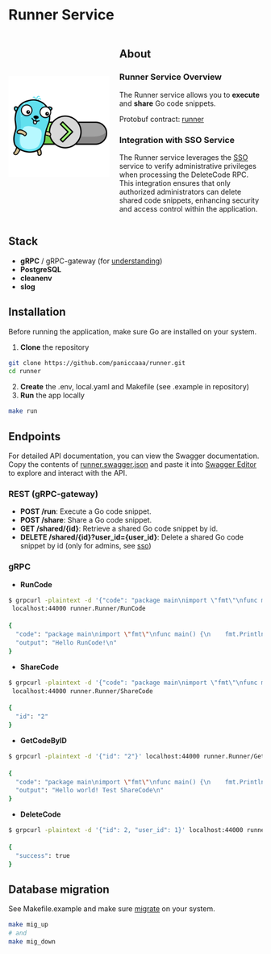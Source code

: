 <!-- <div align="center">
<h1>Runner Service</h1>
<img src="gopher.png" alt="Runner Service Logo" width="200" height="200">
</div>

## About
### Runner Service Overview
The Runner service allows you to ***execute*** and ***share*** Go code snippets.

Protobuf contract: [runner](https://github.com/paniccaaa/protos/blob/main/proto/runner/runner.proto) 

### Integration with SSO Service

The Runner service leverages the [SSO](https://github.com/paniccaaa/sso) service to verify administrative privileges when processing the DeleteCode RPC. This integration ensures that only authorized administrators can delete shared code snippets, enhancing security and access control within the application. -->
<div>
  <h1>Runner Service</h1>
  <div style="display: flex; align-items: center;">
    <img src="gopher.png" alt="Runner Service Logo" width="200" height="200" style="margin-right: 20px;">
    <div>
      <h2>About</h2>
      <h3>Runner Service Overview</h3>
      <p>The Runner service allows you to <strong>execute</strong> and <strong>share</strong> Go code snippets.</p>
      <p>Protobuf contract: <a href="https://github.com/paniccaaa/protos/blob/main/proto/runner/runner.proto">runner</a></p>
      <h3>Integration with SSO Service</h3>
      <p>The Runner service leverages the <a href="https://github.com/paniccaaa/sso">SSO</a> service to verify administrative privileges when processing the DeleteCode RPC. This integration ensures that only authorized administrators can delete shared code snippets, enhancing security and access control within the application.</p>
    </div>
  </div>
</div>

## Stack

- **gRPC** / gRPC-gateway (for [understanding](https://github.com/grpc-ecosystem/grpc-gateway))
- **PostgreSQL**
- **cleanenv**
- **slog**

## Installation

Before running the application, make sure Go are installed on your system.

1. **Clone** the repository
```bash
git clone https://github.com/paniccaaa/runner.git
cd runner
```
2. **Create** the .env, local.yaml and Makefile (see .example in repository)
3. **Run** the app locally
```bash
make run 
```

## Endpoints

For detailed API documentation, you can view the Swagger documentation. Copy the contents of [runner.swagger.json](https://github.com/paniccaaa/protos/blob/main/gen/golang/runner/runner.swagger.json) and paste it into [Swagger Editor](https://editor-next.swagger.io/) to explore and interact with the API.

### REST (gRPC-gateway)
- **POST /run**: Execute a Go code snippet.
- **POST /share**: Share a Go code snippet.
- **GET /shared/{id}**: Retrieve a shared Go code snippet by id.
- **DELETE /shared/{id}?user_id={user_id}**: Delete a shared Go code snippet by id (only for admins, see [sso](https://github.com/paniccaaa/sso))

### gRPC
- **RunCode**
```bash
$ grpcurl -plaintext -d '{"code": "package main\nimport \"fmt\"\nfunc main() {\n    fmt.Println(\"Hello RunCode!\")\n}"}' \
 localhost:44000 runner.Runner/RunCode

{
  "code": "package main\nimport \"fmt\"\nfunc main() {\n    fmt.Println(\"Hello RunCode!\")\n}",
  "output": "Hello RunCode!\n"
}
```
- **ShareCode**
```bash
$ grpcurl -plaintext -d '{"code": "package main\nimport \"fmt\"\nfunc main() {\n    fmt.Println(\"Hello world! Test ShareCode\")\n}"}' \
 localhost:44000 runner.Runner/ShareCode

{
  "id": "2"
}
```
- **GetCodeByID**
```bash
$ grpcurl -plaintext -d '{"id": "2"}' localhost:44000 runner.Runner/GetCodeByID

{
  "code": "package main\nimport \"fmt\"\nfunc main() {\n    fmt.Println(\"Hello world! Test ShareCode\")\n}",
  "output": "Hello world! Test ShareCode\n"
}
```
- **DeleteCode**
```bash
$ grpcurl -plaintext -d '{"id": 2, "user_id": 1}' localhost:44000 runner.Runner/DeleteCode

{
  "success": true
}
```
## Database migration
See Makefile.example and make sure [migrate](https://github.com/golang-migrate/migrate/tree/master/cmd/migrate) on your system.
```bash
make mig_up
# and
make mig_down
```
